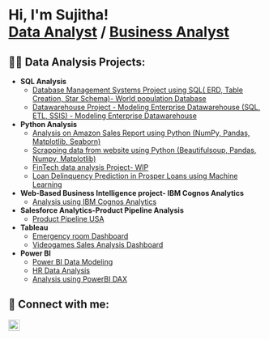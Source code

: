 <h1>Hi, I'm Sujitha! <br/><a href="https://github.com/joshmadakor1">Data Analyst</a> / <a href="https://www.linkedin.com/in/joshmadakor/">Business Analyst</a>

<h2>👨‍💻 Data Analysis Projects:</h2>

- <b>SQL Analysis</b>
  - [Database Management Systems Project using SQL( ERD, Table Creation, Star Schema)- World population Database](https://github.com/Sujitha1912/Database-Management-Systems)
  - [Datawarehouse Project - Modeling Enterprise Datawarehouse (SQL, ETL, SSIS) - Modeling Enterprise Datawarehouse](https://github.com/Sujitha1912/Data-Warehouse)
- <b> Python Analysis </b>
  - [Analysis on Amazon Sales Report using Python (NumPy, Pandas, Matplotlib, Seaborn)](https://github.com/Sujitha1912/Data-Analysis-with-Python)
  - [Scrapping data from website using Python (Beautifulsoup, Pandas, Numpy, Matplotlib)](https://github.com/Sujitha1912/Scrapping-data-from-website-using-Python-pandas)
  - [FinTech data analysis Project- WIP ](https://github.com/Sujitha1912/Python-and-statistics-for-Financial-Analysis)
  - [Loan Delinquency Prediction in Prosper Loans using Machine Learning](https://github.com/Sujitha1912/Prosper_Loan_Data_Analysis)
- <b>Web-Based Business Intelligence project- IBM Cognos Analytics </b>
  - [Analysis using IBM Cognos Analytics](https://github.com/Sujitha1912/IBM-Cognos-Analytics)
- <b> Salesforce Analytics-Product Pipeline Analysis </b>
  - [Product Pipeline USA](https://github.com/Sujitha1912/Salesforce-Analytics-Product-Pipeline-USA-Dashboard) 
- <b>Tableau </b>
  - [Emergency room Dashboard](https://github.com/Sujitha1912/Tableau_Dashboard)
  - [Videogames Sales Analysis Dashboard](https://github.com/Sujitha1912/Videogames-Sales-Analysis-Dashboard)
- <b>Power BI </b>
  - [Power BI Data Modeling](https://github.com/Sujitha1912/power-bi-Data-Modeling) 
  - [HR Data Analysis](https://github.com/Sujitha1912/HR-Data-analytics-using-Power-BI)
  - [Analysis using PowerBI DAX](https://github.com/Sujitha1912/PowerBI-DAX-Operations)
 
<h2> 🤳 Connect with me:</h2>

[<img align="left" alt="JoshMadakor | LinkedIn" width="22px" src="https://cdn.jsdelivr.net/npm/simple-icons@v3/icons/linkedin.svg" />][linkedin]

[linkedin]:  https://www.linkedin.com/in/sujitha1912
